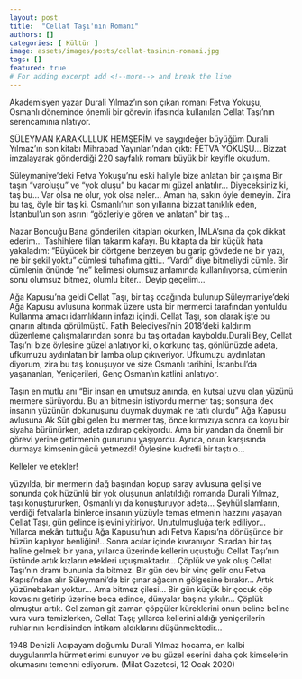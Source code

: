 ```yaml
---
layout: post
title:  "Cellat Taşı'nın Romanı"
authors: []
categories: [ Kültür ]
image: assets/images/posts/cellat-tasinin-romani.jpg
tags: []
featured: true
# For adding excerpt add <!--more--> and break the line
---
```

Akademisyen yazar Durali Yılmaz’ın son çıkan romanı Fetva Yokuşu, Osmanlı döneminde önemli bir görevin ifasında kullanılan Cellat Taşı’nın serencamınıa nlatıyor.

SÜLEYMAN KARAKULLUK HEMŞERİM ve saygıdeğer büyüğüm Durali Yılmaz’ın son kitabı Mihrabad Yayınları’ndan çıktı: FETVA YOKUŞU… Bizzat imzalayarak gönderdiği 220 sayfalık romanı büyük bir keyifle okudum.

Süleymaniye’deki Fetva Yokuşu’nu eski haliyle bize anlatan bir çalışma Bir taşın “varoluşu” ve “yok oluşu” bu kadar mı güzel anlatılır… Diyeceksiniz ki, taş bu… Var olsa ne olur, yok olsa neler… Aman ha, sakın öyle demeyin. Zira bu taş, öyle bir taş ki. Osmanlı’nın son yıllarına bizzat tanıklık eden, İstanbul’un son asrını “gözleriyle gören ve anlatan” bir taş…

Nazar Boncuğu Bana gönderilen kitapları okurken, İMLA’sına da çok dikkat ederim… Tashihlere filan takarım kafayı. Bu kitapta da bir küçük hata yakaladım: “Büyücek bir dörtgene benzeyen bu garip gövdede ne bir yazı, ne bir şekil yoktu” cümlesi tuhafıma gitti… “Vardı” diye bitmeliydi cümle. Bir cümlenin önünde “ne” kelimesi olumsuz anlamında kullanılıyorsa, cümlenin sonu olumsuz bitmez, olumlu biter… Deyip geçelim…

Ağa Kapusu’na geldi Cellat Taşı, bir taş ocağında bulunup Süleymaniye’deki Ağa Kapusu avlusuna konmak üzere usta bir mermerci tarafından yontuldu. Kullanma amacı idamlıkların infazı içindi. Cellat Taşı, son olarak işte bu çınarın altında görülmüştü. Fatih Belediyesi’nin 2018’deki kaldırım düzenleme çalışmalarından sonra bu taş ortadan kayboldu.Durali Bey, Cellat Taşı’nı bize öylesine güzel anlatıyor ki, o korkunç taş, gönlünüzde adeta, ufkumuzu aydınlatan bir lamba olup çıkıveriyor. Ufkumuzu aydınlatan diyorum, zira bu taş konuşuyor ve size Osmanlı tarihini, İstanbul’da yaşananları, Yeniçerileri, Genç Osman’ın katlini anlatıyor.

Taşın en mutlu anı “Bir insan en umutsuz anında, en kutsal uzvu olan yüzünü mermere sürüyordu. Bu an bitmesin istiyordu mermer taş; sonsuna dek insanın yüzünün dokunuşunu duymak duymak ne tatlı olurdu” Ağa Kapusu avlusuna Ak Süt gibi gelen bu mermer taş, önce kırmızıya sonra da koyu bir siyaha bürünürken, adeta ızdırap çekiyordu. Ama bir yandan da önemli bir görevi yerine getirmenin gururunu yaşıyordu. Ayrıca, onun karşısında durmaya kimsenin gücü yetmezdi! Öylesine kudretli bir taştı o…

Kelleler ve etekler!

yüzyılda, bir mermerin dağ başından kopup saray avlusuna gelişi ve sonunda çok hüzünlü bir yok oluşunun anlatıldığı romanda Durali Yılmaz, taşı konuştururken, Osmanlı’yı da konuşturuyor adeta… Şeyhülislamların, verdiği fetvalarla binlerce insanın yüzüyle temas etmenin hazzını yaşayan Cellat Taşı, gün gelince işlevini yitiriyor. Unutulmuşluğa terk ediliyor… Yıllarca mekân tuttuğu Ağa Kapusu’nun adı Fetva Kapısı’na dönüşünce bir hüzün kaplıyor benliğini!.. Sonra acılar içinde kıvranıyor. Sıradan bir taş haline gelmek bir yana, yıllarca üzerinde kellerin uçuştuğu Cellat Taşı’nın üstünde artık kızların etekleri uçuşmaktadır…
Çöplük ve yok oluş Cellat Taşı’nın dramı bununla da bitmez. Bir gün dev bir vinç gelir onu Fetva Kapısı’ndan alır Süleymani’de bir çınar ağacının gölgesine bırakır… Artık yüzünebakan yoktur… Ama bitmez çilesi… Bir gün küçük bir çocuk çöp kovasını getirip üzerine boca edince, dünyalar başına yıkılır… Çöplük olmuştur artık. Gel zaman git zaman çöpçüler küreklerini onun beline beline vura vura temizlerken, Cellat Taşı; yıllarca kellerini aldığı yeniçerilerin ruhlarının kendisinden intikam aldıklarını düşünmektedir…

1948 Denizli Acıpayam doğumlu Durali Yılmaz hocama, en kalbi duygularımla hürmetlerimi sunuyor ve bu güzel eserini daha çok kimselerin okumasını temenni ediyorum. (Milat Gazetesi, 12 Ocak 2020)